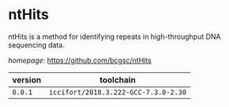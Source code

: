# ntHits

ntHits is a method for identifying repeats in high-throughput DNA sequencing data.

*homepage*: <https://github.com/bcgsc/ntHits>

version | toolchain
--------|----------
``0.0.1`` | ``iccifort/2018.3.222-GCC-7.3.0-2.30``
